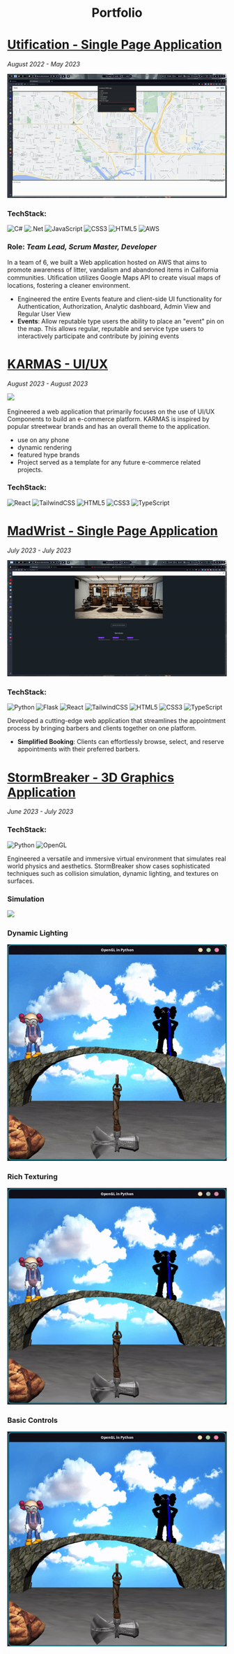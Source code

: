 <h1 align="center">Portfolio</h1>

# [Utification - Single Page Application](https://github.com/JosephArmas/cecs-491A-Team-Big-Data) 
*August 2022 - May 2023*

![](https://github.com/JosephArmas/side-quest/blob/main/assets/utification-events.gif)


### **TechStack:**
![C#](https://img.shields.io/badge/c%23-%23239120.svg?style=for-the-badge&logo=c-sharp&logoColor=white) ![.Net](https://img.shields.io/badge/.NET-5C2D91?style=for-the-badge&logo=.net&logoColor=white) ![JavaScript](https://img.shields.io/badge/javascript-%23323330.svg?style=for-the-badge&logo=javascript&logoColor=%23F7DF1E) ![CSS3](https://img.shields.io/badge/css3-%231572B6.svg?style=for-the-badge&logo=css3&logoColor=white) ![HTML5](https://img.shields.io/badge/html5-%23E34F26.svg?style=for-the-badge&logo=html5&logoColor=white) ![AWS](https://img.shields.io/badge/AWS-%23FF9900.svg?style=for-the-badge&logo=amazon-aws&logoColor=white)
### **Role:** *Team Lead, Scrum Master, Developer* 

In a team of 6, we built a Web application hosted on AWS that aims to promote awareness of litter,
vandalism and abandoned items in California communities. Utiﬁcation utilizes Google Maps API
to create visual maps of locations, fostering a cleaner environment.
- Engineered the entire Events feature and client-side UI functionality for Authentication,
Authorization, Analytic dashboard, Admin View and Regular User View
- **Events**: Allow reputable type users the ability to place an
"event" pin on the map. This allows regular, reputable and service type users to
interactively participate and contribute by joining events

# [KARMAS - UI/UX](https://github.com/JosephArmas/side-quest/tree/main/karmas/SourceCode/front-end)
*August 2023 - August 2023*

![](https://github.com/JosephArmas/side-quest/blob/main/assets/karmas-demo.gif)

Engineered a web application that primarily focuses on the use of UI/UX Components to build an e-commerce platform. KARMAS is inspired by popular streetwear brands and has an overall theme to the application.
- use on any phone
- dynamic rendering
- featured hype brands
- Project served as a template for any future e-commerce related projects.

### **TechStack:**
![React](https://img.shields.io/badge/react-%2320232a.svg?style=for-the-badge&logo=react&logoColor=%2361DAFB) ![TailwindCSS](https://img.shields.io/badge/tailwindcss-%2338B2AC.svg?style=for-the-badge&logo=tailwind-css&logoColor=white) ![HTML5](https://img.shields.io/badge/html5-%23E34F26.svg?style=for-the-badge&logo=html5&logoColor=white) ![CSS3](https://img.shields.io/badge/css3-%231572B6.svg?style=for-the-badge&logo=css3&logoColor=white) ![TypeScript](https://img.shields.io/badge/typescript-%23007ACC.svg?style=for-the-badge&logo=typescript&logoColor=white)


# [MadWrist - Single Page Application](https://github.com/JosephArmas/side-quest/tree/main/madwrist)
*July 2023 - July 2023*

![](https://github.com/JosephArmas/side-quest/blob/main/assets/wadwrist-demo.gif)

### **TechStack:**
![Python](https://img.shields.io/badge/python-3670A0?style=for-the-badge&logo=python&logoColor=ffdd54) 	![Flask](https://img.shields.io/badge/flask-%23000.svg?style=for-the-badge&logo=flask&logoColor=white) ![React](https://img.shields.io/badge/react-%2320232a.svg?style=for-the-badge&logo=react&logoColor=%2361DAFB) ![TailwindCSS](https://img.shields.io/badge/tailwindcss-%2338B2AC.svg?style=for-the-badge&logo=tailwind-css&logoColor=white) ![HTML5](https://img.shields.io/badge/html5-%23E34F26.svg?style=for-the-badge&logo=html5&logoColor=white) ![CSS3](https://img.shields.io/badge/css3-%231572B6.svg?style=for-the-badge&logo=css3&logoColor=white) ![TypeScript](https://img.shields.io/badge/typescript-%23007ACC.svg?style=for-the-badge&logo=typescript&logoColor=white) 

Developed a cutting-edge web application that streamlines the appointment process by bringing barbers and clients together on one platform.
- **Simplified Booking**: Clients can effortlessly browse, select, and reserve appointments with their preferred barbers.


# [StormBreaker - 3D Graphics Application](https://github.com/JosephArmas/side-quest/tree/main/stormbreaker)
*June 2023 - July 2023*

### **TechStack:** 


![Python](https://img.shields.io/badge/python-3670A0?style=for-the-badge&logo=python&logoColor=ffdd54) ![OpenGL](https://img.shields.io/badge/OpenGL-%23FFFFFF.svg?style=for-the-badge&logo=opengl)

Engineered a versatile and immersive virtual environment that simulates real world physics and aesthetics. StormBreaker show cases sophisticated techniques such as collision simulation, dynamic lighting, and textures on surfaces.

 ### Simulation
 ![](https://github.com/JosephArmas/side-quest/blob/main/assets/collision-simulation.gif)

### Dynamic Lighting
![](https://github.com/JosephArmas/side-quest/blob/main/assets/lighting.gif)

### Rich Texturing
![](https://github.com/JosephArmas/side-quest/blob/main/assets/hammer-drop.gif)

### Basic Controls
![](https://github.com/JosephArmas/side-quest/blob/main/assets/basic-controls.gif)





